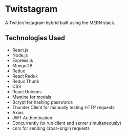 # Twitstagram

A Twitter/Instagram hybrid built using the MERN stack.

## Technologies Used

* React.js
* Node.js
* Express.js
* MongoDB
* Redux
* React Redux
* Redux Thunk
* CSS
* React Unicons
* Mantine for modals
* Bcrypt for hashing passwords
* Thunder Client for manually testing HTTP requests
* Axios
* JWT Authentication
* Concurrently (to run client and server simultaneously)
* cors for sending cross-origin requests